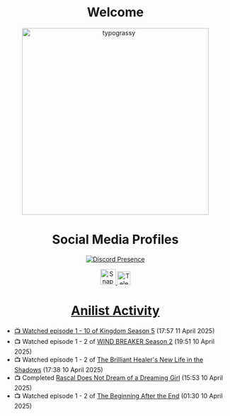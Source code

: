 <div align="center">

# Welcome
<a href="https://github.com/kawarimidoll/typograssy">
    <img alt="typograssy" src="https://typograssy.deno.dev/api?text=%E3%82%88%E3%81%86%E3%81%93%E3%81%9D%E3%81%BF%E3%81%AA%E3%81%95%E3%82%93%20-%20Sheby--&&l0=none&l1=82d9d0&l2=027353&l3=038c4c&l4=01402e&bg=none&frame=none&speed=100&comment=" width="421.99">
</a>

</div>

<div align="center">

# Social Media Profiles

[![Discord Presence](https://lanyard.cnrad.dev/api/612532963938271232)](https://discord.com/users/612532963938271232)


<a href="https://www.snapchat.com/add/a.sheby" title="Snapchat Profile">
    <img src="https://www.freepnglogos.com/uploads/snapchat-logo-png-0.png" width="35" alt="Snapchat Logo" />


<a href="https://t.me/ASheby" title="Telegram Profile">
    <img src="https://www.freepnglogos.com/uploads/telegram-logo-png-0.png" width="30" alt="Telegram Logo" />


</div>

<div align="center">

# Anilist Activity

</div>

<!-- ANILIST_ACTIVITY:start -->

-   📺 Watched episode 1 - 10 of [Kingdom Season 5](https://anilist.co/anime/155227) (17:57 11 April 2025)
-   📺 Watched episode 1 - 2 of [WIND BREAKER Season 2](https://anilist.co/anime/178680) (19:51 10 April 2025)
-   📺 Watched episode 1 - 2 of [The Brilliant Healer's New Life in the Shadows](https://anilist.co/anime/175872) (17:38 10 April 2025)
-   📺 Completed [Rascal Does Not Dream of a Dreaming Girl](https://anilist.co/anime/104157) (15:53 10 April 2025)
-   📺 Watched episode 1 - 2 of [The Beginning After the End](https://anilist.co/anime/183161) (01:30 10 April 2025)

<!-- ANILIST_ACTIVITY:end -->
